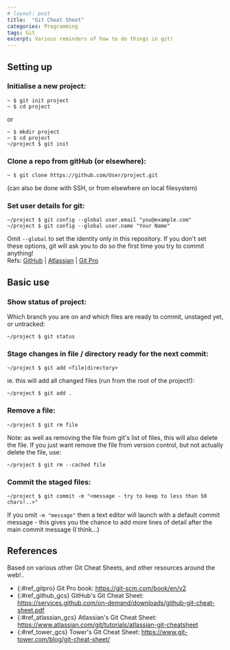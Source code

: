 ```yaml
---
# layout: post
title:  "Git Cheat Sheet"
categories: Programming
tags: Git
excerpt: Various reminders of how to do things in git!
---
```


## Setting up

### Initialise a new project:
```shell
~ $ git init project
~ $ cd project
```
or
```shell
~ $ mkdir project
~ $ cd project
~/project $ git init
```


### Clone a repo from gitHub (or elsewhere):
```shell
~ $ git clone https://github.com/User/project.git
```
(can also be done with SSH, or from elsewhere on local filesystem)


### Set user details for git:
```shell
~/project $ git config --global user.email "you@example.com"
~/project $ git config --global user.name "Your Name"
```
Omit `--global` to set the identity only in this repository.  If you don't set these options, git will ask you to do so the first time you try to commit anything!  
Refs: [GitHub](#ref_github_gcs) | [Atlassian](#ref_atlassian_gcs) | [Git Pro](https://git-scm.com/book/en/v2/Getting-Started-First-Time-Git-Setup#_your_identity)

## Basic use

### Show status of project:
Which branch you are on and which files are ready to commit, unstaged yet, or untracked:
```shell
~/project $ git status
```


### Stage changes in file / directory ready for the next commit:
```shell
~/project $ git add <file|directory>
```
ie. this will add all changed files (run from the root of the project!):
```shell
~/project $ git add .
```


### Remove a file:
```shell
~/project $ git rm file
```
Note: as well as removing the file from git's list of files, this will also delete the file.  If you just want remove the file from version control, but not actually delete the file, use:
```shell
~/project $ git rm --cached file
```


### Commit the staged files:
```shell
~/project $ git commit -m "<message - try to keep to less than 50 chars!..>"
```
If you omit `-m "message"` then a text editor will launch with a default commit message - this gives you the chance to add more lines of detail after the main commit message (I think...)


## References

Based on various other Git Cheat Sheets, and other resources around the web!..
- {:#ref_gitpro} Git Pro book: https://git-scm.com/book/en/v2
- {:#ref_github_gcs} GitHub's Git Cheat Sheet: https://services.github.com/on-demand/downloads/github-git-cheat-sheet.pdf
- {:#ref_atlassian_gcs} Atlassian's Git Cheat Sheet: https://www.atlassian.com/git/tutorials/atlassian-git-cheatsheet
- {:#ref_tower_gcs} Tower's Git Cheat Sheet: https://www.git-tower.com/blog/git-cheat-sheet/
